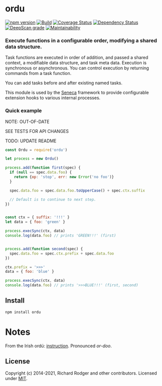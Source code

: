 # ordu

[![npm version][npm-badge]][npm-url]
[![Build](https://github.com/senecajs/seneca-mem-store/actions/workflows/build.yml/badge.svg)](https://github.com/senecajs/seneca-mem-store/actions/workflows/build.yml)
[![Coverage Status][coveralls-badge]][coveralls-url]
[![Dependency Status][david-badge]][david-url]
[![DeepScan grade](https://deepscan.io/api/teams/5016/projects/11434/branches/170370/badge/grade.svg)](https://deepscan.io/dashboard#view=project&tid=5016&pid=11434&bid=170370)
[![Maintainability](https://api.codeclimate.com/v1/badges/47fe47f0b317507cb120/maintainability)](https://codeclimate.com/github/rjrodger/ordu/maintainability)


### Execute functions in a configurable order, modifying a shared data structure.

Task functions are executed in order of addition, and passed a shared
context, a modifiable data structure, and task meta data. Execution is
synchronous or asynchronous. You can control execution by returning
commands from a task function.

You can add tasks before and after existing named tasks.

This module is used by the [Seneca](http://senecajs.org) framework to
provide configurable extension hooks to various internal processes.


### Quick example

NOTE: OUT-OF-DATE

SEE TESTS FOR API CHANGES

TODO: UPDATE README


```js
const Ordu = require('ordu')

let process = new Ordu()

process.add(function first(spec) {
  if (null == spec.data.foo) {
    return {op: 'stop', err: new Error('no foo')}
  }

  spec.data.foo = spec.data.foo.toUpperCase() + spec.ctx.suffix

  // Default is to continue to next step.
})


const ctx = { suffix: '!!!' }
let data = { foo: 'green' }

process.execSync(ctx, data)
console.log(data.foo) // prints 'GREEN!!!' (first)


process.add(function second(spec) {
  spec.data.foo = spec.ctx.prefix + spec.data.foo
})

ctx.prefix = '>>>'
data = { foo: 'blue' }

process.execSync(ctx, data)
console.log(data.foo) // prints '>>>BLUE!!!' (first, second)
```



## Install

```sh
npm install ordu
```


# Notes

From the Irish ord&uacute;: [instruction](http://www.focloir.ie/en/dictionary/ei/instruction). Pronounced _or-doo_.


## License

Copyright (c) 2014-2021, Richard Rodger and other contributors.
Licensed under [MIT][].

[MIT]: ./LICENSE
[npm-badge]: https://img.shields.io/npm/v/ordu.svg
[npm-url]: https://npmjs.com/package/ordu
[david-badge]: https://david-dm.org/rjrodger/ordu.svg
[david-url]: https://david-dm.org/rjrodger/ordu
[coveralls-badge]: https://coveralls.io/repos/github/rjrodger/ordu/badge.svg?branch=master
[coveralls-url]: https://coveralls.io/github/rjrodger/ordu?branch=master
